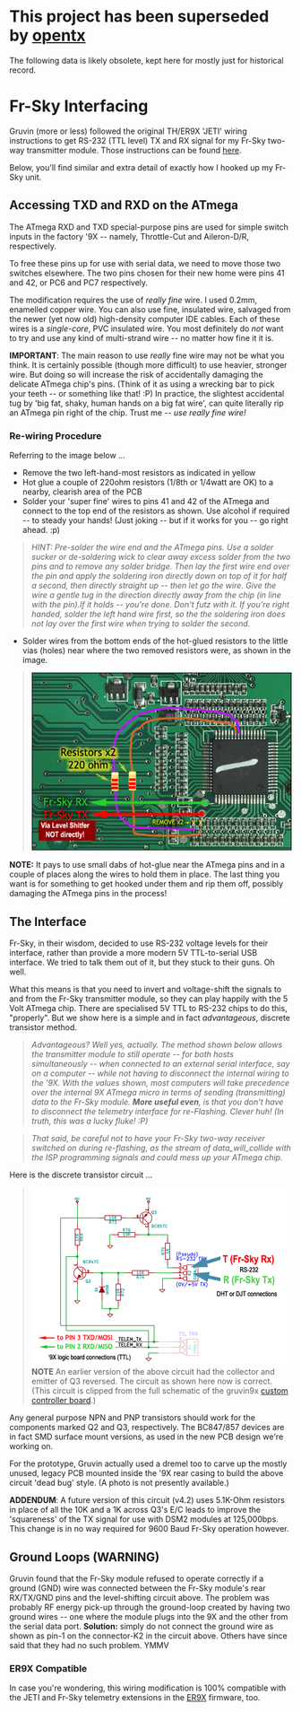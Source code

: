 # This project has been superseded by [opentx](http://opentx.googlecode.com/) #

The following data is likely obsolete, kept here for mostly just for historical record.

# Fr-Sky Interfacing #

Gruvin (more or less) followed the original TH/ER9X 'JETI' wiring instructions to get RS-232 (TTL level) TX and RX signal for my Fr-Sky two-way transmitter module. Those instructions can be found [here](http://code.google.com/p/er9x/wiki/JETI).

Below, you'll find similar and extra detail of exactly how I hooked up my Fr-Sky unit.

## Accessing TXD and RXD on the ATmega ##

The ATmega RXD and TXD special-purpose pins are used for simple switch inputs in the factory '9X -- namely, Throttle-Cut and Aileron-D/R, respectively.

To free these pins up for use with serial data, we need to move those two switches elsewhere. The two pins chosen for their new home were pins 41 and 42, or PC6 and PC7 respectively.

The modification requires the use of _really fine_ wire. I used 0.2mm, enamelled copper wire. You can also use fine, insulated wire, salvaged from the newer (yet now old) high-density computer IDE cables. Each of these wires is a _single-core_, PVC insulated wire. You most definitely do _not_ want to try and use any kind of multi-strand wire -- no matter how fine it it is.

**IMPORTANT**: The main reason to use _really_ fine wire may not be what you think. It is certainly possible (though more difficult) to use heavier, stronger wire. But doing so will increase the risk of accidentally damaging the delicate ATmega chip's pins. (Think of it as using a wrecking bar to pick your teeth -- or something like that! :P) In practice, the slightest accidental tug by 'big fat, shaky, human hands on a big fat wire', can quite literally rip an ATmega pin right of the chip. Trust me -- _use really fine wire!_

### Re-wiring Procedure ###

Referring to the image below ...

  * Remove the two left-hand-most resistors as indicated in yellow
  * Hot glue a couple of 220ohm resistors (1/8th or 1/4watt are OK) to a nearby, clearish area of the PCB
  * Solder your 'super fine' wires to pins 41 and 42 of the ATmega and connect to the top end of the resistors as shown. Use alcohol if required -- to steady your hands! (Just joking -- but if it works for you -- go right ahead. :p)
> _HINT: Pre-solder the wire end and the ATmega pins. Use a solder sucker or de-soldering wick to clear away excess solder from the two pins and to remove any solder bridge. Then lay the first wire end over the pin and apply the soldering iron directly down on top of it for half a second, then directly straight up -- then let go the wire. Give the wire a gentle tug in the direction directly away from the chip (in line with the pin).If it holds -- you're done. Don't futz with it. If you're right handed, solder the left hand wire first, so the the soldering iron does not lay over the first wire when trying to solder the second._
  * Solder wires from the bottom ends of the hot-glued resistors to the little vias (holes) near where the two removed resistors were, as shown in the image.

> ![](FrskyInterfacing.attach/frsky-wiring.jpg)


**NOTE:** It pays to use small dabs of hot-glue near the ATmega pins and in a couple of places along the wires to hold them in place. The last thing you want is for something to get hooked under them and rip them off, possibly damaging the ATmega pins in the process!

## The Interface ##

Fr-Sky, in their wisdom, decided to use RS-232 voltage levels for their interface, rather than provide a more modern 5V TTL-to-serial USB interface. We tried to talk them out of it, but they stuck to their guns. Oh well.

What this means is that you need to invert and voltage-shift the signals to and from the Fr-Sky transmitter module, so they can play happily with the 5 Volt ATmega chip. There are specialised 5V TTL to RS-232 chips to do this, "properly". But we show here is a simple and in fact _advantageous_, discrete transistor method.

> _Advantageous? Well yes, actually. The method shown below allows the transmitter module to still operate -- for both hosts simultaneously -- when connected to an external serial interface, say on a computer -- while not having to disconnect the internal wiring to the '9X. With the values shown, most computers will take precedence over the internal 9X ATmega micro in terms of sending (transmitting) data to the Fr-Sky module. **More useful even**, is that you don't have to disconnect the telemetry interface for re-Flashing. Clever huh! (In truth, this was a lucky fluke! :P)_

> _That said, be careful not to have your Fr-Sky two-way receiver switched on during re-flashing, as the stream of data_will_collide with the ISP programming signals and could mess up your ATmega chip._

Here is the discrete transistor circuit ...

> ![](FrskyInterfacing.attach/frsky-interface.png)<br />
**NOTE** An earlier version of the above circuit had the collector and emitter of Q3 reversed. The circuit as shown here now is correct. (This circuit is clipped from the full schematic of the gruvin9x [custom controller board](PCB.md).)

Any general purpose NPN and PNP transistors should work for the components marked Q2 and Q3, respectively. The BC847/857 devices are in fact SMD surface mount versions, as used in the new PCB design we're working on.

For the prototype, Gruvin actually used a dremel too to carve up the mostly unused, legacy PCB mounted inside the '9X rear casing to build the above circuit 'dead bug' style. (A photo is not presently available.)

**ADDENDUM**: A future version of this circuit (v4.2) uses 5.1K-Ohm resistors in place of all the 10K and a 1K across Q3's E/C leads to improve the 'squareness' of the TX signal for use with DSM2 modules at 125,000bps. This change is in no way required for 9600 Baud Fr-Sky operation however.

## Ground Loops (WARNING) ##

Gruvin found that the Fr-Sky module refused to operate correctly if a ground (GND) wire was connected between the Fr-Sky module's rear RX/TX/GND pins and the level-shifting circuit above. The problem was probably RF energy pick-up through the ground-loop created by having two ground wires -- one where the module plugs into the 9X and the other from the serial data port. **Solution:** simply do not connect the ground wire as shown as pin-1 on the connector-K2 in the circuit above. Others have since said that they had no such problem. YMMV

### ER9X Compatible ###

In case you're wondering, this wiring modification is 100% compatible with the JETI and Fr-Sky telemetry extensions in the [ER9X](http://er9x.googlecode.com/) firmware, too.
